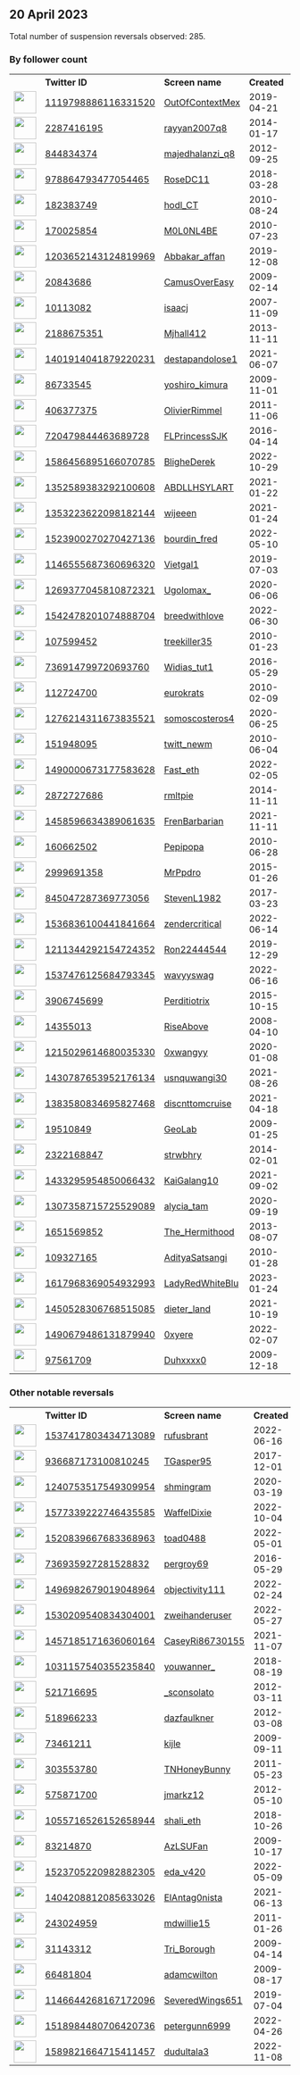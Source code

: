 
## 20 April 2023
Total number of suspension reversals observed: 285.

### By follower count
<table><tr><th></th><th align="left">Twitter ID</th><th align="left">Screen name</th>
<th align="left">Created</th><th align="left">Status</th><th align="left">Suspended</th><th align="left">Followers</th>
<tr><td><a href="https://pbs.twimg.com/profile_images/1165375591576756224/oaHbWGfA_normal.jpg"><img src="https://pbs.twimg.com/profile_images/1165375591576756224/oaHbWGfA_normal.jpg" width="40px" height="40px" align="center"/></a></td><td><a href="https://twitter.com/intent/user?user_id=1119798886116331520">1119798886116331520</a></td><td><a href="https://twitter.com/OutOfContextMex">OutOfContextMex</a></td><td>2019-04-21</td><td align="center"></td><td>2023-04-08</td><td>524807</td></tr>
<tr><td><a href="https://pbs.twimg.com/profile_images/1653867424452673542/GBVRPgc0_normal.jpg"><img src="https://pbs.twimg.com/profile_images/1653867424452673542/GBVRPgc0_normal.jpg" width="40px" height="40px" align="center"/></a></td><td><a href="https://twitter.com/intent/user?user_id=2287416195">2287416195</a></td><td><a href="https://twitter.com/rayyan2007q8">rayyan2007q8</a></td><td>2014-01-17</td><td align="center"></td><td>2022-09-14</td><td>504552</td></tr>
<tr><td><a href="https://pbs.twimg.com/profile_images/1640049139525320704/sQg1MMXT_normal.jpg"><img src="https://pbs.twimg.com/profile_images/1640049139525320704/sQg1MMXT_normal.jpg" width="40px" height="40px" align="center"/></a></td><td><a href="https://twitter.com/intent/user?user_id=844834374">844834374</a></td><td><a href="https://twitter.com/majedhalanzi_q8">majedhalanzi_q8</a></td><td>2012-09-25</td><td align="center"></td><td></td><td>94977</td></tr>
<tr><td><a href="https://pbs.twimg.com/profile_images/1649273501864407040/22jLd2Id_normal.jpg"><img src="https://pbs.twimg.com/profile_images/1649273501864407040/22jLd2Id_normal.jpg" width="40px" height="40px" align="center"/></a></td><td><a href="https://twitter.com/intent/user?user_id=978864793477054465">978864793477054465</a></td><td><a href="https://twitter.com/RoseDC11">RoseDC11</a></td><td>2018-03-28</td><td align="center"></td><td></td><td>44933</td></tr>
<tr><td><a href="https://pbs.twimg.com/profile_images/1661809041146871831/PcR8ZTKt_normal.jpg"><img src="https://pbs.twimg.com/profile_images/1661809041146871831/PcR8ZTKt_normal.jpg" width="40px" height="40px" align="center"/></a></td><td><a href="https://twitter.com/intent/user?user_id=182383749">182383749</a></td><td><a href="https://twitter.com/hodl_CT">hodl_CT</a></td><td>2010-08-24</td><td align="center"></td><td>2023-01-10</td><td>31754</td></tr>
<tr><td><a href="https://pbs.twimg.com/profile_images/1648821630586552320/hl_ltapF_normal.jpg"><img src="https://pbs.twimg.com/profile_images/1648821630586552320/hl_ltapF_normal.jpg" width="40px" height="40px" align="center"/></a></td><td><a href="https://twitter.com/intent/user?user_id=170025854">170025854</a></td><td><a href="https://twitter.com/M0L0NL4BE">M0L0NL4BE</a></td><td>2010-07-23</td><td align="center"></td><td></td><td>26377</td></tr>
<tr><td><a href="https://pbs.twimg.com/profile_images/1676522052352655361/FT6frs5u_normal.jpg"><img src="https://pbs.twimg.com/profile_images/1676522052352655361/FT6frs5u_normal.jpg" width="40px" height="40px" align="center"/></a></td><td><a href="https://twitter.com/intent/user?user_id=1203652143124819969">1203652143124819969</a></td><td><a href="https://twitter.com/Abbakar_affan">Abbakar_affan</a></td><td>2019-12-08</td><td align="center"></td><td>2023-04-12</td><td>20937</td></tr>
<tr><td><a href="https://pbs.twimg.com/profile_images/1570239294941368320/RJwe3Md2_normal.jpg"><img src="https://pbs.twimg.com/profile_images/1570239294941368320/RJwe3Md2_normal.jpg" width="40px" height="40px" align="center"/></a></td><td><a href="https://twitter.com/intent/user?user_id=20843686">20843686</a></td><td><a href="https://twitter.com/CamusOverEasy">CamusOverEasy</a></td><td>2009-02-14</td><td align="center"></td><td>2023-03-01</td><td>20106</td></tr>
<tr><td><a href="https://pbs.twimg.com/profile_images/1660120652286767109/AAX8u9pr_normal.jpg"><img src="https://pbs.twimg.com/profile_images/1660120652286767109/AAX8u9pr_normal.jpg" width="40px" height="40px" align="center"/></a></td><td><a href="https://twitter.com/intent/user?user_id=10113082">10113082</a></td><td><a href="https://twitter.com/isaacj">isaacj</a></td><td>2007-11-09</td><td align="center">🚫</td><td>2022-06-07</td><td>20065</td></tr>
<tr><td><a href="https://pbs.twimg.com/profile_images/1675546149413945346/iMBRoaTt_normal.jpg"><img src="https://pbs.twimg.com/profile_images/1675546149413945346/iMBRoaTt_normal.jpg" width="40px" height="40px" align="center"/></a></td><td><a href="https://twitter.com/intent/user?user_id=2188675351">2188675351</a></td><td><a href="https://twitter.com/Mjhall412">Mjhall412</a></td><td>2013-11-11</td><td align="center"></td><td></td><td>15717</td></tr>
<tr><td><a href="https://pbs.twimg.com/profile_images/1401961195268096004/02xyHnMg_normal.jpg"><img src="https://pbs.twimg.com/profile_images/1401961195268096004/02xyHnMg_normal.jpg" width="40px" height="40px" align="center"/></a></td><td><a href="https://twitter.com/intent/user?user_id=1401914041879220231">1401914041879220231</a></td><td><a href="https://twitter.com/destapandolose1">destapandolose1</a></td><td>2021-06-07</td><td align="center"></td><td></td><td>13595</td></tr>
<tr><td><a href="https://pbs.twimg.com/profile_images/1430673310178627585/5pFzcxYu_normal.jpg"><img src="https://pbs.twimg.com/profile_images/1430673310178627585/5pFzcxYu_normal.jpg" width="40px" height="40px" align="center"/></a></td><td><a href="https://twitter.com/intent/user?user_id=86733545">86733545</a></td><td><a href="https://twitter.com/yoshiro_kimura">yoshiro_kimura</a></td><td>2009-11-01</td><td align="center"></td><td>2023-02-04</td><td>10761</td></tr>
<tr><td><a href="https://pbs.twimg.com/profile_images/1657634277880627201/stqRLqUh_normal.jpg"><img src="https://pbs.twimg.com/profile_images/1657634277880627201/stqRLqUh_normal.jpg" width="40px" height="40px" align="center"/></a></td><td><a href="https://twitter.com/intent/user?user_id=406377375">406377375</a></td><td><a href="https://twitter.com/OlivierRimmel">OlivierRimmel</a></td><td>2011-11-06</td><td align="center"></td><td></td><td>10692</td></tr>
<tr><td><a href="https://pbs.twimg.com/profile_images/1660934294695563265/a_ToJ1wM_normal.jpg"><img src="https://pbs.twimg.com/profile_images/1660934294695563265/a_ToJ1wM_normal.jpg" width="40px" height="40px" align="center"/></a></td><td><a href="https://twitter.com/intent/user?user_id=720479844463689728">720479844463689728</a></td><td><a href="https://twitter.com/FLPrincessSJK">FLPrincessSJK</a></td><td>2016-04-14</td><td align="center"></td><td></td><td>9536</td></tr>
<tr><td><a href="https://pbs.twimg.com/profile_images/1614187165478535170/As20GV1__normal.jpg"><img src="https://pbs.twimg.com/profile_images/1614187165478535170/As20GV1__normal.jpg" width="40px" height="40px" align="center"/></a></td><td><a href="https://twitter.com/intent/user?user_id=1586456895166070785">1586456895166070785</a></td><td><a href="https://twitter.com/BligheDerek">BligheDerek</a></td><td>2022-10-29</td><td align="center"></td><td>2023-04-08</td><td>8465</td></tr>
<tr><td><a href="https://pbs.twimg.com/profile_images/1649907555479478272/n44AGzT7_normal.jpg"><img src="https://pbs.twimg.com/profile_images/1649907555479478272/n44AGzT7_normal.jpg" width="40px" height="40px" align="center"/></a></td><td><a href="https://twitter.com/intent/user?user_id=1352589383292100608">1352589383292100608</a></td><td><a href="https://twitter.com/ABDLLHSYLART">ABDLLHSYLART</a></td><td>2021-01-22</td><td align="center"></td><td>2023-02-17</td><td>7648</td></tr>
<tr><td><a href="https://pbs.twimg.com/profile_images/1678229736244523008/ownqXj2O_normal.png"><img src="https://pbs.twimg.com/profile_images/1678229736244523008/ownqXj2O_normal.png" width="40px" height="40px" align="center"/></a></td><td><a href="https://twitter.com/intent/user?user_id=1353223622098182144">1353223622098182144</a></td><td><a href="https://twitter.com/wijeeen">wijeeen</a></td><td>2021-01-24</td><td align="center"></td><td>2022-12-22</td><td>7256</td></tr>
<tr><td><a href="https://pbs.twimg.com/profile_images/1523900900141678595/-cadp6Vy_normal.jpg"><img src="https://pbs.twimg.com/profile_images/1523900900141678595/-cadp6Vy_normal.jpg" width="40px" height="40px" align="center"/></a></td><td><a href="https://twitter.com/intent/user?user_id=1523900270270427136">1523900270270427136</a></td><td><a href="https://twitter.com/bourdin_fred">bourdin_fred</a></td><td>2022-05-10</td><td align="center"></td><td>2022-10-06</td><td>7089</td></tr>
<tr><td><a href="https://pbs.twimg.com/profile_images/1396733543917637633/9pwxcurq_normal.jpg"><img src="https://pbs.twimg.com/profile_images/1396733543917637633/9pwxcurq_normal.jpg" width="40px" height="40px" align="center"/></a></td><td><a href="https://twitter.com/intent/user?user_id=1146555687360696320">1146555687360696320</a></td><td><a href="https://twitter.com/Vietgal1">Vietgal1</a></td><td>2019-07-03</td><td align="center"></td><td>2022-04-15</td><td>6703</td></tr>
<tr><td><a href="https://pbs.twimg.com/profile_images/1495679798428856322/BufQu_ze_normal.jpg"><img src="https://pbs.twimg.com/profile_images/1495679798428856322/BufQu_ze_normal.jpg" width="40px" height="40px" align="center"/></a></td><td><a href="https://twitter.com/intent/user?user_id=1269377045810872321">1269377045810872321</a></td><td><a href="https://twitter.com/Ugolomax_">Ugolomax_</a></td><td>2020-06-06</td><td align="center"></td><td>2023-03-09</td><td>6703</td></tr>
<tr><td><a href="https://pbs.twimg.com/profile_images/1658742122160488448/JyLZRKSn_normal.jpg"><img src="https://pbs.twimg.com/profile_images/1658742122160488448/JyLZRKSn_normal.jpg" width="40px" height="40px" align="center"/></a></td><td><a href="https://twitter.com/intent/user?user_id=1542478201074888704">1542478201074888704</a></td><td><a href="https://twitter.com/breedwithlove">breedwithlove</a></td><td>2022-06-30</td><td align="center"></td><td>2023-02-08</td><td>5889</td></tr>
<tr><td><a href="https://pbs.twimg.com/profile_images/1494829566958911488/YnKNcKF0_normal.jpg"><img src="https://pbs.twimg.com/profile_images/1494829566958911488/YnKNcKF0_normal.jpg" width="40px" height="40px" align="center"/></a></td><td><a href="https://twitter.com/intent/user?user_id=107599452">107599452</a></td><td><a href="https://twitter.com/treekiller35">treekiller35</a></td><td>2010-01-23</td><td align="center"></td><td>2022-07-23</td><td>4590</td></tr>
<tr><td><a href="https://pbs.twimg.com/profile_images/1675861635679006721/wMZv1eiC_normal.jpg"><img src="https://pbs.twimg.com/profile_images/1675861635679006721/wMZv1eiC_normal.jpg" width="40px" height="40px" align="center"/></a></td><td><a href="https://twitter.com/intent/user?user_id=736914799720693760">736914799720693760</a></td><td><a href="https://twitter.com/Widias_tut1">Widias_tut1</a></td><td>2016-05-29</td><td align="center">🔒</td><td>2023-01-29</td><td>2961</td></tr>
<tr><td><a href="https://pbs.twimg.com/profile_images/1460333012319707140/LzT2iCYp_normal.jpg"><img src="https://pbs.twimg.com/profile_images/1460333012319707140/LzT2iCYp_normal.jpg" width="40px" height="40px" align="center"/></a></td><td><a href="https://twitter.com/intent/user?user_id=112724700">112724700</a></td><td><a href="https://twitter.com/eurokrats">eurokrats</a></td><td>2010-02-09</td><td align="center"></td><td>2022-08-24</td><td>2873</td></tr>
<tr><td><a href="https://pbs.twimg.com/profile_images/1423099564727353346/tLs5yrul_normal.jpg"><img src="https://pbs.twimg.com/profile_images/1423099564727353346/tLs5yrul_normal.jpg" width="40px" height="40px" align="center"/></a></td><td><a href="https://twitter.com/intent/user?user_id=1276214311673835521">1276214311673835521</a></td><td><a href="https://twitter.com/somoscosteros4">somoscosteros4</a></td><td>2020-06-25</td><td align="center"></td><td></td><td>2789</td></tr>
<tr><td><a href="https://pbs.twimg.com/profile_images/1585070019091697664/oGoBBjDu_normal.png"><img src="https://pbs.twimg.com/profile_images/1585070019091697664/oGoBBjDu_normal.png" width="40px" height="40px" align="center"/></a></td><td><a href="https://twitter.com/intent/user?user_id=151948095">151948095</a></td><td><a href="https://twitter.com/twitt_newm">twitt_newm</a></td><td>2010-06-04</td><td align="center"></td><td>2023-04-06</td><td>2524</td></tr>
<tr><td><a href="https://pbs.twimg.com/profile_images/1677098286174355456/D-OZ8w1r_normal.jpg"><img src="https://pbs.twimg.com/profile_images/1677098286174355456/D-OZ8w1r_normal.jpg" width="40px" height="40px" align="center"/></a></td><td><a href="https://twitter.com/intent/user?user_id=1490000673177583628">1490000673177583628</a></td><td><a href="https://twitter.com/Fast_eth">Fast_eth</a></td><td>2022-02-05</td><td align="center"></td><td>2022-12-22</td><td>2416</td></tr>
<tr><td><a href="https://pbs.twimg.com/profile_images/1364930088215728136/_dXugweN_normal.jpg"><img src="https://pbs.twimg.com/profile_images/1364930088215728136/_dXugweN_normal.jpg" width="40px" height="40px" align="center"/></a></td><td><a href="https://twitter.com/intent/user?user_id=2872727686">2872727686</a></td><td><a href="https://twitter.com/rmltpie">rmltpie</a></td><td>2014-11-11</td><td align="center"></td><td>2022-12-14</td><td>2327</td></tr>
<tr><td><a href="https://pbs.twimg.com/profile_images/1507147839171932162/8_RGfCIr_normal.jpg"><img src="https://pbs.twimg.com/profile_images/1507147839171932162/8_RGfCIr_normal.jpg" width="40px" height="40px" align="center"/></a></td><td><a href="https://twitter.com/intent/user?user_id=1458596634389061635">1458596634389061635</a></td><td><a href="https://twitter.com/FrenBarbarian">FrenBarbarian</a></td><td>2021-11-11</td><td align="center">🚫</td><td>2022-05-07</td><td>2319</td></tr>
<tr><td><a href="https://pbs.twimg.com/profile_images/872481771425759232/JwRSL5tu_normal.jpg"><img src="https://pbs.twimg.com/profile_images/872481771425759232/JwRSL5tu_normal.jpg" width="40px" height="40px" align="center"/></a></td><td><a href="https://twitter.com/intent/user?user_id=160662502">160662502</a></td><td><a href="https://twitter.com/Pepipopa">Pepipopa</a></td><td>2010-06-28</td><td align="center"></td><td></td><td>2233</td></tr>
<tr><td><a href="https://pbs.twimg.com/profile_images/1648466000428544002/0JZJ7E1R_normal.jpg"><img src="https://pbs.twimg.com/profile_images/1648466000428544002/0JZJ7E1R_normal.jpg" width="40px" height="40px" align="center"/></a></td><td><a href="https://twitter.com/intent/user?user_id=2999691358">2999691358</a></td><td><a href="https://twitter.com/MrPpdro">MrPpdro</a></td><td>2015-01-26</td><td align="center"></td><td>2022-03-03</td><td>2136</td></tr>
<tr><td><a href="https://pbs.twimg.com/profile_images/1649075397148155909/R6fV5uGV_normal.jpg"><img src="https://pbs.twimg.com/profile_images/1649075397148155909/R6fV5uGV_normal.jpg" width="40px" height="40px" align="center"/></a></td><td><a href="https://twitter.com/intent/user?user_id=845047287369773056">845047287369773056</a></td><td><a href="https://twitter.com/StevenL1982">StevenL1982</a></td><td>2017-03-23</td><td align="center"></td><td></td><td>2136</td></tr>
<tr><td><a href="https://pbs.twimg.com/profile_images/1668809318702137345/vVLBsnEq_normal.jpg"><img src="https://pbs.twimg.com/profile_images/1668809318702137345/vVLBsnEq_normal.jpg" width="40px" height="40px" align="center"/></a></td><td><a href="https://twitter.com/intent/user?user_id=1536836100441841664">1536836100441841664</a></td><td><a href="https://twitter.com/zendercritical">zendercritical</a></td><td>2022-06-14</td><td align="center">🚫</td><td>2022-11-30</td><td>2079</td></tr>
<tr><td><a href="https://pbs.twimg.com/profile_images/1649060525823889414/KQljuvH1_normal.jpg"><img src="https://pbs.twimg.com/profile_images/1649060525823889414/KQljuvH1_normal.jpg" width="40px" height="40px" align="center"/></a></td><td><a href="https://twitter.com/intent/user?user_id=1211344292154724352">1211344292154724352</a></td><td><a href="https://twitter.com/Ron22444544">Ron22444544</a></td><td>2019-12-29</td><td align="center"></td><td>2022-06-28</td><td>2064</td></tr>
<tr><td><a href="https://pbs.twimg.com/profile_images/1679252350953816072/qbYl8cl0_normal.jpg"><img src="https://pbs.twimg.com/profile_images/1679252350953816072/qbYl8cl0_normal.jpg" width="40px" height="40px" align="center"/></a></td><td><a href="https://twitter.com/intent/user?user_id=1537476125684793345">1537476125684793345</a></td><td><a href="https://twitter.com/wavyyswag">wavyyswag</a></td><td>2022-06-16</td><td align="center"></td><td>2023-02-23</td><td>1913</td></tr>
<tr><td><a href="https://pbs.twimg.com/profile_images/947343807930015744/eR7DZcZC_normal.jpg"><img src="https://pbs.twimg.com/profile_images/947343807930015744/eR7DZcZC_normal.jpg" width="40px" height="40px" align="center"/></a></td><td><a href="https://twitter.com/intent/user?user_id=3906745699">3906745699</a></td><td><a href="https://twitter.com/Perditiotrix">Perditiotrix</a></td><td>2015-10-15</td><td align="center">👋</td><td></td><td>1787</td></tr>
<tr><td><a href="https://pbs.twimg.com/profile_images/1647726053668929537/4dDQqoQ9_normal.jpg"><img src="https://pbs.twimg.com/profile_images/1647726053668929537/4dDQqoQ9_normal.jpg" width="40px" height="40px" align="center"/></a></td><td><a href="https://twitter.com/intent/user?user_id=14355013">14355013</a></td><td><a href="https://twitter.com/RiseAbove">RiseAbove</a></td><td>2008-04-10</td><td align="center"></td><td>2023-04-05</td><td>1739</td></tr>
<tr><td><a href="https://pbs.twimg.com/profile_images/1670264826847952897/yqUnMxHo_normal.jpg"><img src="https://pbs.twimg.com/profile_images/1670264826847952897/yqUnMxHo_normal.jpg" width="40px" height="40px" align="center"/></a></td><td><a href="https://twitter.com/intent/user?user_id=1215029614680035330">1215029614680035330</a></td><td><a href="https://twitter.com/0xwangyy">0xwangyy</a></td><td>2020-01-08</td><td align="center"></td><td>2023-02-28</td><td>1739</td></tr>
<tr><td><a href="https://pbs.twimg.com/profile_images/1658302373742403586/BTNx5skP_normal.jpg"><img src="https://pbs.twimg.com/profile_images/1658302373742403586/BTNx5skP_normal.jpg" width="40px" height="40px" align="center"/></a></td><td><a href="https://twitter.com/intent/user?user_id=1430787653952176134">1430787653952176134</a></td><td><a href="https://twitter.com/usnquwangi30">usnquwangi30</a></td><td>2021-08-26</td><td align="center">🚫</td><td>2023-02-12</td><td>1564</td></tr>
<tr><td><a href="https://pbs.twimg.com/profile_images/1650446296623226880/VNjsRva4_normal.jpg"><img src="https://pbs.twimg.com/profile_images/1650446296623226880/VNjsRva4_normal.jpg" width="40px" height="40px" align="center"/></a></td><td><a href="https://twitter.com/intent/user?user_id=1383580834695827468">1383580834695827468</a></td><td><a href="https://twitter.com/discnttomcruise">discnttomcruise</a></td><td>2021-04-18</td><td align="center">🔒</td><td>2022-10-30</td><td>1538</td></tr>
<tr><td><a href="https://pbs.twimg.com/profile_images/1074113499112960005/5Ob8q2gp_normal.jpg"><img src="https://pbs.twimg.com/profile_images/1074113499112960005/5Ob8q2gp_normal.jpg" width="40px" height="40px" align="center"/></a></td><td><a href="https://twitter.com/intent/user?user_id=19510849">19510849</a></td><td><a href="https://twitter.com/GeoLab">GeoLab</a></td><td>2009-01-25</td><td align="center"></td><td></td><td>1454</td></tr>
<tr><td><a href="https://pbs.twimg.com/profile_images/1679087630762520576/tGKQDeuy_normal.jpg"><img src="https://pbs.twimg.com/profile_images/1679087630762520576/tGKQDeuy_normal.jpg" width="40px" height="40px" align="center"/></a></td><td><a href="https://twitter.com/intent/user?user_id=2322168847">2322168847</a></td><td><a href="https://twitter.com/strwbhry">strwbhry</a></td><td>2014-02-01</td><td align="center"></td><td>2022-11-18</td><td>1426</td></tr>
<tr><td><a href="https://pbs.twimg.com/profile_images/1636427909492621314/7feyhqXB_normal.jpg"><img src="https://pbs.twimg.com/profile_images/1636427909492621314/7feyhqXB_normal.jpg" width="40px" height="40px" align="center"/></a></td><td><a href="https://twitter.com/intent/user?user_id=1433295954850066432">1433295954850066432</a></td><td><a href="https://twitter.com/KaiGalang10">KaiGalang10</a></td><td>2021-09-02</td><td align="center"></td><td>2023-03-25</td><td>1313</td></tr>
<tr><td><a href="https://pbs.twimg.com/profile_images/1646732728153567233/XgHRSgaQ_normal.png"><img src="https://pbs.twimg.com/profile_images/1646732728153567233/XgHRSgaQ_normal.png" width="40px" height="40px" align="center"/></a></td><td><a href="https://twitter.com/intent/user?user_id=1307358715725529089">1307358715725529089</a></td><td><a href="https://twitter.com/alycia_tam">alycia_tam</a></td><td>2020-09-19</td><td align="center">🚫</td><td>2023-02-04</td><td>1287</td></tr>
<tr><td><a href="https://pbs.twimg.com/profile_images/1655241438517510144/a0A7fdM3_normal.jpg"><img src="https://pbs.twimg.com/profile_images/1655241438517510144/a0A7fdM3_normal.jpg" width="40px" height="40px" align="center"/></a></td><td><a href="https://twitter.com/intent/user?user_id=1651569852">1651569852</a></td><td><a href="https://twitter.com/The_Hermithood">The_Hermithood</a></td><td>2013-08-07</td><td align="center"></td><td>2022-12-29</td><td>1271</td></tr>
<tr><td><a href="https://pbs.twimg.com/profile_images/1653660048168738817/pRyCwtD3_normal.jpg"><img src="https://pbs.twimg.com/profile_images/1653660048168738817/pRyCwtD3_normal.jpg" width="40px" height="40px" align="center"/></a></td><td><a href="https://twitter.com/intent/user?user_id=109327165">109327165</a></td><td><a href="https://twitter.com/AdityaSatsangi">AdityaSatsangi</a></td><td>2010-01-28</td><td align="center"></td><td></td><td>1234</td></tr>
<tr><td><a href="https://pbs.twimg.com/profile_images/1673097347063238661/y-ksSg8I_normal.jpg"><img src="https://pbs.twimg.com/profile_images/1673097347063238661/y-ksSg8I_normal.jpg" width="40px" height="40px" align="center"/></a></td><td><a href="https://twitter.com/intent/user?user_id=1617968369054932993">1617968369054932993</a></td><td><a href="https://twitter.com/LadyRedWhiteBlu">LadyRedWhiteBlu</a></td><td>2023-01-24</td><td align="center"></td><td>2023-02-17</td><td>1170</td></tr>
<tr><td><a href="https://pbs.twimg.com/profile_images/1673548240141123586/tZ3kcrih_normal.jpg"><img src="https://pbs.twimg.com/profile_images/1673548240141123586/tZ3kcrih_normal.jpg" width="40px" height="40px" align="center"/></a></td><td><a href="https://twitter.com/intent/user?user_id=1450528306768515085">1450528306768515085</a></td><td><a href="https://twitter.com/dieter_land">dieter_land</a></td><td>2021-10-19</td><td align="center"></td><td></td><td>1044</td></tr>
<tr><td><a href="https://pbs.twimg.com/profile_images/1656195197502636035/U0SRVlNH_normal.jpg"><img src="https://pbs.twimg.com/profile_images/1656195197502636035/U0SRVlNH_normal.jpg" width="40px" height="40px" align="center"/></a></td><td><a href="https://twitter.com/intent/user?user_id=1490679486131879940">1490679486131879940</a></td><td><a href="https://twitter.com/0xyere">0xyere</a></td><td>2022-02-07</td><td align="center">🚫</td><td>2023-02-02</td><td>1021</td></tr>
<tr><td><a href="https://pbs.twimg.com/profile_images/1654084801102487553/dkO5neaJ_normal.jpg"><img src="https://pbs.twimg.com/profile_images/1654084801102487553/dkO5neaJ_normal.jpg" width="40px" height="40px" align="center"/></a></td><td><a href="https://twitter.com/intent/user?user_id=97561709">97561709</a></td><td><a href="https://twitter.com/Duhxxxx0">Duhxxxx0</a></td><td>2009-12-18</td><td align="center">🔒</td><td>2023-04-09</td><td>1004</td></tr>
</table>

### Other notable reversals
<table><tr><th></th><th align="left">Twitter ID</th><th align="left">Screen name</th>
<th align="left">Created</th><th align="left">Status</th><th align="left">Suspended</th><th align="left">Followers</th>
<tr><td><a href="https://pbs.twimg.com/profile_images/1653538691237781504/DiFtZxGg_normal.jpg"><img src="https://pbs.twimg.com/profile_images/1653538691237781504/DiFtZxGg_normal.jpg" width="40px" height="40px" align="center"/></a></td><td><a href="https://twitter.com/intent/user?user_id=1537417803434713089">1537417803434713089</a></td><td><a href="https://twitter.com/rufusbrant">rufusbrant</a></td><td>2022-06-16</td><td align="center"></td><td>2022-12-22</td><td>119</td></tr>
<tr><td><a href="https://pbs.twimg.com/profile_images/1165808998089744385/ItlOs1QN_normal.jpg"><img src="https://pbs.twimg.com/profile_images/1165808998089744385/ItlOs1QN_normal.jpg" width="40px" height="40px" align="center"/></a></td><td><a href="https://twitter.com/intent/user?user_id=936687173100810245">936687173100810245</a></td><td><a href="https://twitter.com/TGasper95">TGasper95</a></td><td>2017-12-01</td><td align="center"></td><td>2023-04-16</td><td>659</td></tr>
<tr><td><a href="https://pbs.twimg.com/profile_images/1240767919673540608/VhD1C5FK_normal.jpg"><img src="https://pbs.twimg.com/profile_images/1240767919673540608/VhD1C5FK_normal.jpg" width="40px" height="40px" align="center"/></a></td><td><a href="https://twitter.com/intent/user?user_id=1240753517549309954">1240753517549309954</a></td><td><a href="https://twitter.com/shmingram">shmingram</a></td><td>2020-03-19</td><td align="center">🔒</td><td>2023-04-12</td><td>41</td></tr>
<tr><td><a href="https://pbs.twimg.com/profile_images/1602446310438830080/GAcoOAYk_normal.jpg"><img src="https://pbs.twimg.com/profile_images/1602446310438830080/GAcoOAYk_normal.jpg" width="40px" height="40px" align="center"/></a></td><td><a href="https://twitter.com/intent/user?user_id=1577339222746435585">1577339222746435585</a></td><td><a href="https://twitter.com/WaffelDixie">WaffelDixie</a></td><td>2022-10-04</td><td align="center"></td><td>2023-04-12</td><td>278</td></tr>
<tr><td><a href="https://pbs.twimg.com/profile_images/1520840050531053571/fzo649uH_normal.jpg"><img src="https://pbs.twimg.com/profile_images/1520840050531053571/fzo649uH_normal.jpg" width="40px" height="40px" align="center"/></a></td><td><a href="https://twitter.com/intent/user?user_id=1520839667683368963">1520839667683368963</a></td><td><a href="https://twitter.com/toad0488">toad0488</a></td><td>2022-05-01</td><td align="center"></td><td>2023-04-12</td><td>144</td></tr>
<tr><td><a href="https://pbs.twimg.com/profile_images/1572885419703914496/qco1cHMk_normal.jpg"><img src="https://pbs.twimg.com/profile_images/1572885419703914496/qco1cHMk_normal.jpg" width="40px" height="40px" align="center"/></a></td><td><a href="https://twitter.com/intent/user?user_id=736935927281528832">736935927281528832</a></td><td><a href="https://twitter.com/pergroy69">pergroy69</a></td><td>2016-05-29</td><td align="center"></td><td>2022-10-30</td><td>127</td></tr>
<tr><td><a href="https://pbs.twimg.com/profile_images/1672582286452072448/tqZ1F4VE_normal.jpg"><img src="https://pbs.twimg.com/profile_images/1672582286452072448/tqZ1F4VE_normal.jpg" width="40px" height="40px" align="center"/></a></td><td><a href="https://twitter.com/intent/user?user_id=1496982679019048964">1496982679019048964</a></td><td><a href="https://twitter.com/objectivity111">objectivity111</a></td><td>2022-02-24</td><td align="center"></td><td>2023-01-01</td><td>113</td></tr>
<tr><td><a href="https://pbs.twimg.com/profile_images/1593178190540832771/XYrhwJgs_normal.jpg"><img src="https://pbs.twimg.com/profile_images/1593178190540832771/XYrhwJgs_normal.jpg" width="40px" height="40px" align="center"/></a></td><td><a href="https://twitter.com/intent/user?user_id=1530209540834304001">1530209540834304001</a></td><td><a href="https://twitter.com/zweihanderuser">zweihanderuser</a></td><td>2022-05-27</td><td align="center"></td><td>2023-01-05</td><td>132</td></tr>
<tr><td><a href="https://pbs.twimg.com/profile_images/1554975484512833537/EmTtAn1M_normal.jpg"><img src="https://pbs.twimg.com/profile_images/1554975484512833537/EmTtAn1M_normal.jpg" width="40px" height="40px" align="center"/></a></td><td><a href="https://twitter.com/intent/user?user_id=1457185171636060164">1457185171636060164</a></td><td><a href="https://twitter.com/CaseyRi86730155">CaseyRi86730155</a></td><td>2021-11-07</td><td align="center"></td><td>2022-12-17</td><td>754</td></tr>
<tr><td><a href="https://pbs.twimg.com/profile_images/1649008653087789056/iJz8WLhR_normal.jpg"><img src="https://pbs.twimg.com/profile_images/1649008653087789056/iJz8WLhR_normal.jpg" width="40px" height="40px" align="center"/></a></td><td><a href="https://twitter.com/intent/user?user_id=1031157540355235840">1031157540355235840</a></td><td><a href="https://twitter.com/youwanner_">youwanner_</a></td><td>2018-08-19</td><td align="center"></td><td>2023-04-08</td><td>15</td></tr>
<tr><td><a href="https://pbs.twimg.com/profile_images/1663948150443212813/DcTz5_49_normal.jpg"><img src="https://pbs.twimg.com/profile_images/1663948150443212813/DcTz5_49_normal.jpg" width="40px" height="40px" align="center"/></a></td><td><a href="https://twitter.com/intent/user?user_id=521716695">521716695</a></td><td><a href="https://twitter.com/_sconsolato">_sconsolato</a></td><td>2012-03-11</td><td align="center"></td><td>2022-11-25</td><td>751</td></tr>
<tr><td><a href="https://pbs.twimg.com/profile_images/1542388896713023489/4RQAQ9fK_normal.jpg"><img src="https://pbs.twimg.com/profile_images/1542388896713023489/4RQAQ9fK_normal.jpg" width="40px" height="40px" align="center"/></a></td><td><a href="https://twitter.com/intent/user?user_id=518966233">518966233</a></td><td><a href="https://twitter.com/dazfaulkner">dazfaulkner</a></td><td>2012-03-08</td><td align="center"></td><td>2022-12-28</td><td>452</td></tr>
<tr><td><a href="https://pbs.twimg.com/profile_images/1297667328/190567_143460785720561_100001699224739_246869_2296816_n_normal.jpg"><img src="https://pbs.twimg.com/profile_images/1297667328/190567_143460785720561_100001699224739_246869_2296816_n_normal.jpg" width="40px" height="40px" align="center"/></a></td><td><a href="https://twitter.com/intent/user?user_id=73461211">73461211</a></td><td><a href="https://twitter.com/kijle">kijle</a></td><td>2009-09-11</td><td align="center"></td><td>2023-04-08</td><td>359</td></tr>
<tr><td><a href="https://pbs.twimg.com/profile_images/1572797334253101056/tVRC_bU4_normal.jpg"><img src="https://pbs.twimg.com/profile_images/1572797334253101056/tVRC_bU4_normal.jpg" width="40px" height="40px" align="center"/></a></td><td><a href="https://twitter.com/intent/user?user_id=303553780">303553780</a></td><td><a href="https://twitter.com/TNHoneyBunny">TNHoneyBunny</a></td><td>2011-05-23</td><td align="center"></td><td>2023-04-11</td><td>136</td></tr>
<tr><td><a href="https://pbs.twimg.com/profile_images/1643651255875829762/b6u_ytQd_normal.jpg"><img src="https://pbs.twimg.com/profile_images/1643651255875829762/b6u_ytQd_normal.jpg" width="40px" height="40px" align="center"/></a></td><td><a href="https://twitter.com/intent/user?user_id=575871700">575871700</a></td><td><a href="https://twitter.com/jmarkz12">jmarkz12</a></td><td>2012-05-10</td><td align="center">🚫</td><td>2023-04-07</td><td>8</td></tr>
<tr><td><a href="https://pbs.twimg.com/profile_images/1532025771459346432/U3t4kdn__normal.jpg"><img src="https://pbs.twimg.com/profile_images/1532025771459346432/U3t4kdn__normal.jpg" width="40px" height="40px" align="center"/></a></td><td><a href="https://twitter.com/intent/user?user_id=1055716526152658944">1055716526152658944</a></td><td><a href="https://twitter.com/shali_eth">shali_eth</a></td><td>2018-10-26</td><td align="center"></td><td>2023-04-01</td><td>87</td></tr>
<tr><td><a href="https://pbs.twimg.com/profile_images/1648098932755447812/zWrR35xw_normal.jpg"><img src="https://pbs.twimg.com/profile_images/1648098932755447812/zWrR35xw_normal.jpg" width="40px" height="40px" align="center"/></a></td><td><a href="https://twitter.com/intent/user?user_id=83214870">83214870</a></td><td><a href="https://twitter.com/AzLSUFan">AzLSUFan</a></td><td>2009-10-17</td><td align="center">🚫</td><td>2023-04-08</td><td>6</td></tr>
<tr><td><a href="https://pbs.twimg.com/profile_images/1670107433828581377/mHw-3q7i_normal.jpg"><img src="https://pbs.twimg.com/profile_images/1670107433828581377/mHw-3q7i_normal.jpg" width="40px" height="40px" align="center"/></a></td><td><a href="https://twitter.com/intent/user?user_id=1523705220982882305">1523705220982882305</a></td><td><a href="https://twitter.com/eda_v420">eda_v420</a></td><td>2022-05-09</td><td align="center"></td><td>2023-04-07</td><td>38</td></tr>
<tr><td><a href="https://pbs.twimg.com/profile_images/1566620748956958720/8WL4gHtJ_normal.jpg"><img src="https://pbs.twimg.com/profile_images/1566620748956958720/8WL4gHtJ_normal.jpg" width="40px" height="40px" align="center"/></a></td><td><a href="https://twitter.com/intent/user?user_id=1404208812085633026">1404208812085633026</a></td><td><a href="https://twitter.com/ElAntag0nista">ElAntag0nista</a></td><td>2021-06-13</td><td align="center"></td><td>2023-04-17</td><td>291</td></tr>
<tr><td><a href="https://pbs.twimg.com/profile_images/1642940655008727058/d8FcDcs8_normal.jpg"><img src="https://pbs.twimg.com/profile_images/1642940655008727058/d8FcDcs8_normal.jpg" width="40px" height="40px" align="center"/></a></td><td><a href="https://twitter.com/intent/user?user_id=243024959">243024959</a></td><td><a href="https://twitter.com/mdwillie15">mdwillie15</a></td><td>2011-01-26</td><td align="center">🔒</td><td>2023-04-09</td><td>40</td></tr>
<tr><td><a href="https://pbs.twimg.com/profile_images/137482543/borat_normal.jpg"><img src="https://pbs.twimg.com/profile_images/137482543/borat_normal.jpg" width="40px" height="40px" align="center"/></a></td><td><a href="https://twitter.com/intent/user?user_id=31143312">31143312</a></td><td><a href="https://twitter.com/Tri_Borough">Tri_Borough</a></td><td>2009-04-14</td><td align="center"></td><td>2023-04-03</td><td>88</td></tr>
<tr><td><a href="https://pbs.twimg.com/profile_images/1648466500704153600/QClwXklV_normal.jpg"><img src="https://pbs.twimg.com/profile_images/1648466500704153600/QClwXklV_normal.jpg" width="40px" height="40px" align="center"/></a></td><td><a href="https://twitter.com/intent/user?user_id=66481804">66481804</a></td><td><a href="https://twitter.com/adamcwilton">adamcwilton</a></td><td>2009-08-17</td><td align="center"></td><td>2023-04-10</td><td>38</td></tr>
<tr><td><a href="https://pbs.twimg.com/profile_images/1551429574159892480/c7GToUTo_normal.jpg"><img src="https://pbs.twimg.com/profile_images/1551429574159892480/c7GToUTo_normal.jpg" width="40px" height="40px" align="center"/></a></td><td><a href="https://twitter.com/intent/user?user_id=1146644268167172096">1146644268167172096</a></td><td><a href="https://twitter.com/SeveredWings651">SeveredWings651</a></td><td>2019-07-04</td><td align="center">🚫</td><td>2023-04-07</td><td>4</td></tr>
<tr><td><a href="https://pbs.twimg.com/profile_images/1671954615997267983/myYPuPL0_normal.jpg"><img src="https://pbs.twimg.com/profile_images/1671954615997267983/myYPuPL0_normal.jpg" width="40px" height="40px" align="center"/></a></td><td><a href="https://twitter.com/intent/user?user_id=1518984480706420736">1518984480706420736</a></td><td><a href="https://twitter.com/petergunn6999">petergunn6999</a></td><td>2022-04-26</td><td align="center"></td><td>2022-10-19</td><td>776</td></tr>
<tr><td><a href="https://pbs.twimg.com/profile_images/1589821942378336256/xa4jPw_4_normal.jpg"><img src="https://pbs.twimg.com/profile_images/1589821942378336256/xa4jPw_4_normal.jpg" width="40px" height="40px" align="center"/></a></td><td><a href="https://twitter.com/intent/user?user_id=1589821664715411457">1589821664715411457</a></td><td><a href="https://twitter.com/dudultala3">dudultala3</a></td><td>2022-11-08</td><td align="center"></td><td>2023-04-20</td><td>45</td></tr>
</table>

